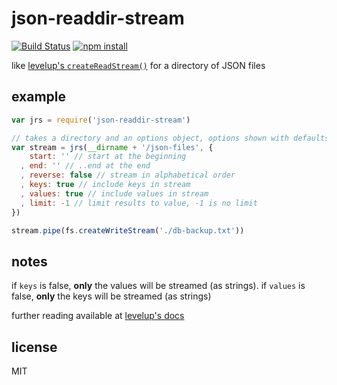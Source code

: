 # json-readdir-stream

[![Build Status](http://img.shields.io/travis/jarofghosts/json-readdir-stream.svg?style=flat)](https://travis-ci.org/jarofghosts/json-readdir-stream)
[![npm install](http://img.shields.io/npm/dm/json-readdir-stream.svg?style=flat)](https://www.npmjs.org/package/json-readdir-stream)

like [levelup's `createReadStream()`](https://github.com/rvagg/node-levelup#createReadStream)
for a directory of JSON files

## example

```js
var jrs = require('json-readdir-stream')

// takes a directory and an options object, options shown with defaults
var stream = jrs(__dirname + '/json-files', {
    start: '' // start at the beginning
  , end: '' // ..end at the end
  , reverse: false // stream in alphabetical order
  , keys: true // include keys in stream
  , values: true // include values in stream
  , limit: -1 // limit results to value, -1 is no limit
})

stream.pipe(fs.createWriteStream('./db-backup.txt'))
```

## notes

if `keys` is false, **only** the values will be streamed (as strings). if
`values` is false, **only** the keys will be streamed (as strings)

further reading available at
[levelup's docs](https://github.com/rvagg/node-levelup#createReadStream)

## license

MIT
